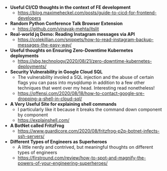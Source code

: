 - **Useful CI/CD thoughts in the context of FE development**
  - https://blog.maximeheckel.com/posts/guide-to-cicd-for-frontend-developers
- **Random Python Conference Talk Browser Extension**
  - https://github.com/vinayak-mehta/itslit
- **Real-world jq Demo: Reading Instagram messages via API**
  - https://colekillian.com/snippets/how-to-read-instagram-backup-messages-the-easy-way/
- **Useful thoughts on Ensuring Zero-Downtime Kubernetes deployments**
  - https://sbg.technology/2020/08/21/zero-downtime-kubernetes-deployments/
- **Security Vulnerability in Google Cloud SQL**
  - The vulnerability involed a SQL injection and the abuse of certain flags you can pass into mysqldump in addition to a few other techniques that went over my head. Interesting read nonetheless!
  - https://offensi.com/2020/08/18/how-to-contact-google-sre-dropping-a-shell-in-cloud-sql/
- **A Very Useful Site for explaining shell commands**
  - I particularly like it because it breaks the command down component by component
  - https://explainshell.com/
- **A BotNet called FritzFrog**
  - https://www.guardicore.com/2020/08/fritzfrog-p2p-botnet-infects-ssh-servers/
- **Different Types of Engineers as Superheroes**
  - A little nerdy and contrived, but meaningful thoughts on different types of engineers
  - https://firstround.com/review/how-to-spot-and-magnify-the-powers-of-your-engineering-superheroes/

